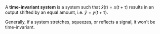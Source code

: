 A **time-invariant system** is a system such that $\hat{x}(t) = x(t + \tau)$ results in an output shifted by an equal amount, i.e. $\hat{y}=y(t + \tau)$.

Generally, if a system stretches, squeezes, or reflects a signal, it won't be time-invariant.